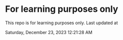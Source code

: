 # For learning purposes only
This repo is for learning purposes only.
Last updated at

Saturday, December 23, 2023 12:21:28 AM

